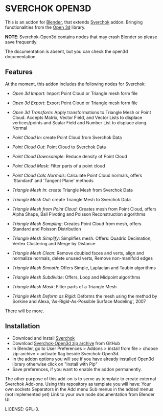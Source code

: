 SVERCHOK OPEN3D
===============

This is an addon for [Blender][1], that extends [Sverchok][2]
addon. Bringing functionalities from the [Open 3d][7] library.

**NOTE**: Sverchok-Open3d contains nodes that may crash Blender so please save frequently.

The documentation is absent, but you can check the open3d documentation.

Features
--------

At the moment, this addon includes the following nodes for Sverchok:

* *Open 3d Import*: Import Point Cloud or Triangle mesh form file
* *Open 3d Export*: Export Point Cloud or Triangle mesh form file
* *Open 3d Transform*: Apply transformations to Triangle Mesh or Point Cloud. Accepts Matrix, Vector Field, and Vector Lists to displace vertices/points and Scalar Field and Number List to displace along Normal

* *Point Cloud In*: create Point Cloud from Sverchok Data
* *Point Cloud Out*: Point Cloud to Sverchok Data
* *Point Cloud Downsample*: Reduce density of Point Cloud
* *Point Cloud Mask*: Filter parts of a point cloud
* *Point Cloud Calc Normals*: Calculate Point Cloud normals, offers 'Standard' and 'Tangent Plane' methods

* *Triangle Mesh In*: create Triangle Mesh from Sverchok Data
* *Triangle Mesh Out*: create Triangle Mesh to Sverchok Data
* *Triangle Mesh from Point Cloud*: Creates mesh from Point Cloud, offers Alpha Shape, Ball Pivoting and Poisson Reconstruction algorithms
* *Triangle Mesh Sampling*: Creates Point Cloud from mesh, offers Standard and Poisson Distribution
* *Triangle Mesh Simplify*: Simplifies mesh. Offers: Quadric Decimation, Vertex Clustering and Merge by Distance
* *Triangle Mesh Clean*: Remove doubled faces and verts, align and normalize normals, delete unused verts, Remove non-manifold edges
* *Triangle Mesh Smooth*: Offers Simple, Laplacian and  Taubin algorithms
* *Triangle Mesh Subdivide*: Offers, Loop and Midpoint algorithms
* *Triangle Mesh Mask*: Filter parts of a Triangle Mesh
* *Triangle Mesh Deform as Rigid*: Deforms the mesh using the method by Sorkine and Alexa, ‘As-Rigid-As-Possible Surface Modeling’, 2007


There will be more.

Installation
------------

* Download and Install [Sverchok][2]
* Download [Sverchok-Open3d zip archive][4] from GitHub
* In Blender, go to User Preferences > Addons > install from file > choose
  zip-archive > activate flag beside Sverchok-Open3d.
* In the addon options you will see if you have already installed Open3d library otherwise click on "Install with Pip"
* Save preferences, if you want to enable the addon permanently.

The other purpose of this add-on is to serve as template to create external Sverchok Add-ons.
Using this repository as template you will have:
Your own sockets
Separators in the Add menu
Sub menus in the added menus (not implemented yet)
Link to your own node documentation from Blender UI


LICENSE: GPL-3.

[1]: http://blender.org
[2]: https://github.com/nortikin/sverchok
[4]: https://github.com/vicdoval/sverchok-open3d/archive/master.zip
[6]: https://github.com/nortikin/sverchok/wiki/Dependencies
[7]: http://www.open3d.org/
